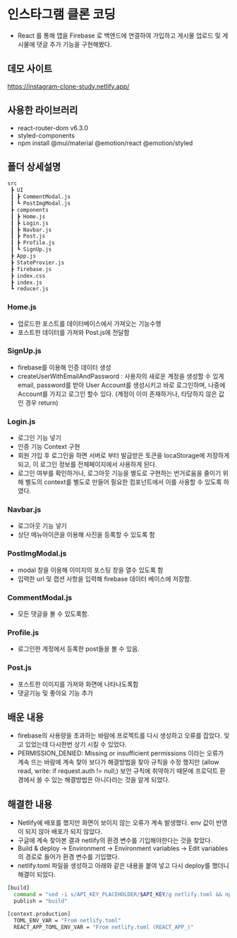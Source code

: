 # 인스타그램 클론 코딩
- React 를 통해 앱을 Firebase 로 백엔드에 연결하여 가입하고 게시물 업로드 및 게시물에 댓글 추가 기능을 구현해봤다.

## 데모 사이트
https://instagram-clone-study.netlify.app/

## 사용한 라이브러리
- react-router-dom v6.3.0
- styled-components
- npm install @mui/material @emotion/react @emotion/styled

## 폴더 상세설명 
```bash
src
 ┣ UI
 ┃ ┣ CommentModal.js
 ┃ ┗ PostImgModal.js
 ┣ components
 ┃ ┣ Home.js
 ┃ ┣ Login.js
 ┃ ┣ Navbar.js
 ┃ ┣ Post.js
 ┃ ┣ Profile.js
 ┃ ┗ SignUp.js
 ┣ App.js
 ┣ StateProvier.js
 ┣ firebase.js
 ┣ index.css
 ┣ index.js
 ┗ reducer.js
```
### Home.js
- 업로드한 포스트를 데이터베이스에서 가져오는 기능수행
- 포스트한 데이터를 가져와 Post.js에 전달함

### SignUp.js
- firebase를 이용해 인증 데이터 생성
- createUserWithEmailAndPassword : 사용자의 새로운 계정을 생성할 수 있게 email, password를 받아 User Account를 생성시키고 바로 로그인하며, 나중에 Account를 가지고 로그인 할수 있다. (계정이 이미 존재하거나, 타당하지 않은 값인 경우 return)

### Login.js
- 로그인 기능 넣기
- 인증 기능 Context 구현
- 회원 가입 후 로그인을 하면 서버로 부터 발급받은 토큰을 locaStorage에 저장하게 되고, 이 로그인 정보를 전체페이지에서 사용하게 된다. 
- 로그인 여부를 확인하거나, 로그아웃 기능을 별도로 구현하는 번거로움을 줄이기 위해 별도의 context를 별도로 만들어 필요한 컴포넌트에서 이를 사용할 수 있도록 하였다.

### Navbar.js
- 로그아웃 기능 넣기
- 상단 메뉴아이콘을 이용해 사진을 등록할 수 있도록 함

### PostImgModal.js
- modal 창을 이용해 이미지의 포스팅 창을 열수 있도록 함
- 입력한 url 및 캡션 사항을 입력해 firebase 데이터 베이스에 저장함.

### CommentModal.js
- 모든 댓글을 볼 수 있도록함.

### Profile.js
- 로그인한 계정에서 등록한 post들을 볼 수 있음.

### Post.js
- 포스트한 이미지를 가져와 화면에 나타나도록함
- 댓글기능 및 좋아요 기능 추가


## 배운 내용
- firebase의 사용량을 초과하는 바람에 프로젝트를 다시 생성하고 오류를 잡았다. 잊고 있었는데 다시한번 상기 시킬 수 있었다.
- PERMISSION_DENIED: Missing or insufficient permissions 이라는 오류가 계속 뜨는 바람에 계속 찾아 보다가 해결방법을 찾아 규칙을 수정 했지만 (allow read, write:  if request.auth != null;) 보안 규칙에 취약하기 때문에 프로덕트 환경에서 쓸 수 있는 해결방법은 아니다라는 것을 알게 되었다. 

## 해결한 내용
- Netlify에 배포를 했지만 화면이 보이지 않는 오류가 계속 발생했다. env 값이 반영이 되지 않아 배포가 되지 않았다.
- 구글에 계속 찾아본 결과 netlify의 환경 변수를 기입해야한다는 것을 찾았다.
- Build & deploy -> Environment -> Environment variables -> Edit variables 의 경로로 들어가 환경 변수를 기입했다.
- netlify.toml 파일을 생성하고 아래와 같은 내용을 붙여 넣고 다시 deploy를 했더니 해결이 되었다. 


```bash
[build]
  command = "sed -i s/API_KEY_PLACEHOLDER/$API_KEY/g netlify.toml && npm run build"
  publish = "build"

[context.production]
  TOML_ENV_VAR = "From netlify.toml"
  REACT_APP_TOML_ENV_VAR = "From netlify.toml (REACT_APP_)"

```